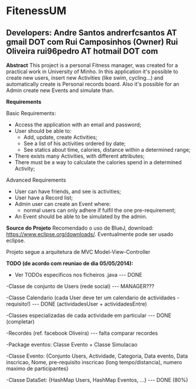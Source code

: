 FitenessUM 
==============

Developers:
Andre Santos andrerfcsantos AT gmail DOT com
Rui Camposinhos 
(Owner) Rui Oliveira rui96pedro AT hotmail DOT com
--------------

**Abstract**
This project is a personal Fitness manager, was created for a practical work in University of Minho.
In this application it's possible to create new users, insert new Activities (like swim, cycling...) and automatically create is Personal records board.
Also it's possible for an Admin create new Events and simulate than.


**Requirements**

Basic Requirements: 

 - Access the application with an email and password;
 - User should be able to:
 	- Add, update, create Activities;
 	- See a list of his activities ordered by date;
 	- See statics about time, calories, distance within a determined range;
 - There exists many Activities, with different attributes;
 - There must be a way to calculate the calories spend in a determined Activity;

Advanced Requirements

 - User can have friends, and see is activities;
 - User have a Record list;
 - Admin user can create an Event where:
 	- normal users can only adhere if fulfil the one pre-requirement;
 - An Event should be able to be simulated by the admin.

**Source do Projeto**
Recomendado o uso de BlueJ, download: https://www.eclipse.org/downloads/. Eventualmente pode ser usado eclipse.

Projeto segue a arquitetura de MVC Model-View-Controller


**TODO (de acordo com reuniao de dia 05/05/2014):**

- Ver TODOs especificos nos ficheiros .java --- DONE

-Classe de conjunto de Users (rede social) --- MANAGER???

-Classe Calendario (cada User deve ter um calendario de actividades - requisito!) --- DONE (actividadesUser + actividadesEntre)

-Classes especializadas de cada actividade em particular --- DONE (completar)

-Recordes (ref. facebook Oliveira) --- falta comparar recordes

-Package eventos: Classe Evento + Classe Simulacao

-Classe Evento: {Conjunto Users, Actividade, Categoria, Data evento, Data inscricao, Nome, pre-requisito inscricao (long tempo/distancia), numero maximo de participantes}

-Classe DataSet: {HashMap Users, HashMap Eventos, ...} --- DONE (80%)
